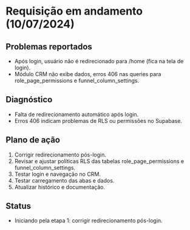 # Requisição em andamento (10/07/2024)

## Problemas reportados
- Após login, usuário não é redirecionado para /home (fica na tela de login).
- Módulo CRM não exibe dados, erros 406 nas queries para role_page_permissions e funnel_column_settings.

## Diagnóstico
- Falta de redirecionamento automático após login.
- Erros 406 indicam problemas de RLS ou permissões no Supabase.

## Plano de ação
1. Corrigir redirecionamento pós-login.
2. Revisar e ajustar políticas RLS das tabelas role_page_permissions e funnel_column_settings.
3. Testar login e navegação no CRM.
4. Testar carregamento das abas e dados.
5. Atualizar histórico e documentação.

## Status
- Iniciando pela etapa 1: corrigir redirecionamento pós-login. 